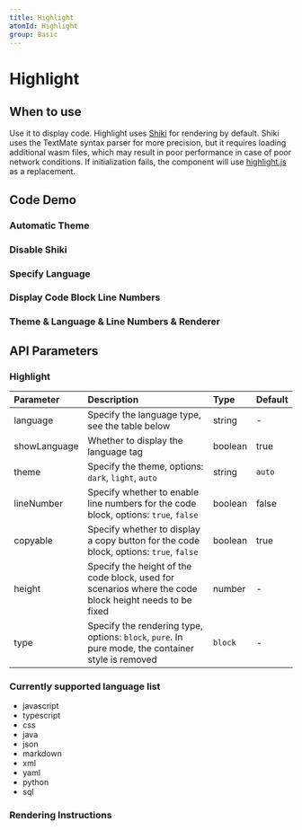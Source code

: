 ```yaml
---
title: Highlight
atomId: Highlight
group: Basic
---
```


# Highlight

## When to use

Use it to display code. Highlight uses [Shiki](https://github.com/shikijs/shiki) for rendering by default. Shiki uses the TextMate syntax parser for more precision, but it requires loading additional wasm files, which may result in poor performance in case of poor network conditions. If initialization fails, the component will use [highlight.js](https://highlightjs.org/) as a replacement.

## Code Demo

### Automatic Theme

<code src="./demos/auto.tsx" ></code>

### Disable Shiki

<code src="./demos/shiki.tsx" ></code>

### Specify Language

<code src="./demos/basic.tsx" ></code>

### Display Code Block Line Numbers

<code src="./demos/lineNumber.tsx" ></code>

### Theme & Language & Line Numbers & Renderer

<code src="./demos/theme.tsx" ></code>

## API Parameters

### Highlight

| Parameter    | Description                                                                                            | Type    | Default |
| :----------- | :----------------------------------------------------------------------------------------------------- | :------ | :------ |
| language     | Specify the language type, see the table below                                                         | string  | -       |
| showLanguage | Whether to display the language tag                                                                    | boolean | true    |
| theme        | Specify the theme, options: `dark`, `light`, `auto`                                                    | string  | `auto`  |
| lineNumber   | Specify whether to enable line numbers for the code block, options: `true`, `false`                    | boolean | false   |
| copyable     | Specify whether to display a copy button for the code block, options: `true`, `false`                  | boolean | true    |
| height       | Specify the height of the code block, used for scenarios where the code block height needs to be fixed | number  | -       |
| type         | Specify the rendering type, options: `block`, `pure`. In pure mode, the container style is removed     | `block` | -       |

### Currently supported language list

- javascript
- typescript
- css
- java
- json
- markdown
- xml
- yaml
- python
- sql

### Rendering Instructions
